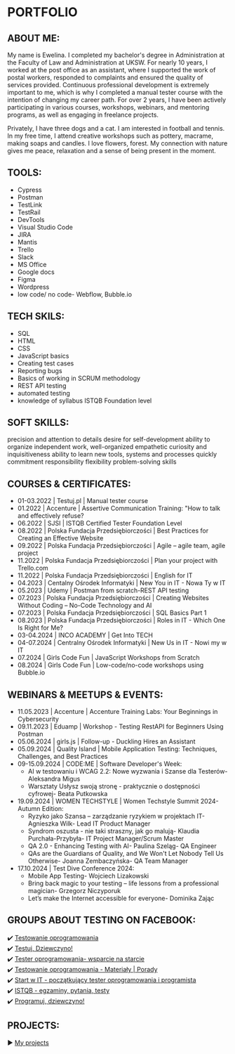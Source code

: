 # PORTFOLIO


## ABOUT ME:
My name is Ewelina. I completed my bachelor's degree in Administration at the Faculty of Law and Administration at UKSW. For nearly 10 years, I worked at the post office as an assistant, where I supported the work of postal workers, responded to complaints and ensured the quality of services provided. Continuous professional development is extremely important to me, which is why I completed a manual tester course with the intention of changing my career path. For over 2 years, I have been actively participating in various courses, workshops, webinars, and mentoring programs, as well as engaging in freelance projects. 


Privately, I have three dogs and a cat. I am interested in football and tennis. In my free time, I attend creative workshops such as pottery, macrame, making soaps and candles. I love flowers, forest. My connection with nature gives me peace, relaxation and a sense of being present in the moment.


## TOOLS:
- Cypress
- Postman
- TestLink
- TestRail
- DevTools
- Visual Studio Code
- JIRA
- Mantis
- Trello
- Slack
- MS Office
- Google docs
- Figma
- Wordpress
- low code/ no code- Webflow, Bubble.io

## TECH SKILS:
- SQL
- HTML
- CSS
- JavaScript basics
- Creating test cases
- Reporting bugs
- Basics of working in SCRUM methodology
- REST API testing
- automated testing
- knowledge of syllabus ISTQB Foundation level

## SOFT SKILLS:
precision and attention to details
desire for self-development
ability to organize independent work, well-organized
empathetic
curiosity and inquisitiveness
ability to learn new tools, systems and processes quickly
commitment
responsibility
flexibility
problem-solving skills



## COURSES & CERTIFICATES:
* 01-03.2022 | Testuj.pl | Manual tester course
* 01.2022 | Accenture | Assertive Communication Training: "How to talk and effectively refuse?
* 06.2022 | SJSI | ISTQB Certified Tester Foundation Level
* 08.2022 | Polska Fundacja Przedsiębiorczości | Best Practices for Creating an Effective Website
* 09.2022 | Polska Fundacja Przedsiębiorczości | Agile – agile team, agile project
* 11.2022 | Polska Fundacja Przedsiębiorczości | Plan your project with Trello.com
* 11.2022 | Polska Fundacja Przedsiębiorczości | English for IT
* 04.2023 | Centalny Ośrodek Informatyki | New You in IT - Nowa Ty w IT
* 05.2023 | Udemy | Postman from scratch-REST API testing
* 07.2023 | Polska Fundacja Przedsiębiorczości | Creating Websites Without Coding – No-Code Technology and AI
* 07.2023 | Polska Fundacja Przedsiębiorczości | SQL Basics Part 1
* 08.2023 | Polska Fundacja Przedsiębiorczości | Roles in IT - Which One Is Right for Me?
* 03-04.2024 | INCO ACADEMY | Get Into TECH
* 04-07.2024 | Centralny Ośrodek Informatyki | New Us in IT - Nowi my w IT
* 07.2024 | Girls Code Fun | JavaScript Workshops from Scratch
* 08.2024 | Girls Code Fun | Low-code/no-code workshops using Bubble.io

## WEBINARS & MEETUPS & EVENTS:
* 11.05.2023 | Accenture | Accenture Training Labs: Your Beginnings in Cybersecurity
* 09.11.2023 | Eduamp | Workshop - Testing RestAPI for Beginners Using Postman
* 05.06.2024 | girls.js | Follow-up - Duckling Hires an Assistant
* 05.09.2024 | Quality Island | Mobile Application Testing: Techniques, Challenges, and Best Practices
* 09-15.09.2024 | CODE:ME | Software Developer's Week:
  - AI w testowaniu i WCAG 2.2: Nowe wyzwania i Szanse dla Testerów- Aleksandra Migus
  - Warsztaty Usłysz swoją stronę - praktycznie o dostępności cyfrowej- Beata Putkowska
* 19.09.2024 | WOMEN TECHSTYLE | Women Techstyle Summit 2024-Autumn Edition:
  - Ryzyko jako Szansa – zarządzanie ryzykiem w projektach IT- Agnieszka Wilk- Lead IT Product Manager
  - Syndrom oszusta - nie taki straszny, jak go malują- Klaudia Purchała-Przybyła- IT Project Manager/Scrum Master
  - QA 2.0 - Enhancing Testing with AI- Paulina Szeląg- QA Engineer
  - QAs are the Guardians of Quality, and We Won't Let Nobody Tell Us Otherwise- Joanna Zembaczyńska- QA Team Manager
* 17.10.2024 | Test Dive Conference 2024:
  - Mobile App Testing- Wojciech Lizakowski
  - Bring back magic to your testing – life lessons from a professional magician- Grzegorz Niczyporuk
  - Let’s make the Internet accessible for everyone- Dominika Zając
  
## GROUPS ABOUT TESTING ON FACEBOOK:
✔️ [Testowanie oprogramowania](https://www.facebook.com/groups/TestowanieOprogramowania/)  
✔️ [Testuj, Dziewczyno!](https://www.facebook.com/groups/testujdziewczyno)  
✔️ [Tester oprogramowania- wsparcie na starcie](https://www.facebook.com/groups/testeroprogramowania/)  
✔️ [Testowanie oprogramowania - Materiały | Porady](https://www.facebook.com/groups/testowanie/)  
✔️ [Start w IT - początkujący tester oprogramowania i programista](https://www.facebook.com/groups/czyitjestdlamnie/)  
✔️ [ISTQB - egzaminy, pytania, testy](https://www.facebook.com/groups/194288250951242)  
✔️ [Programuj, dziewczyno!](https://www.facebook.com/groups/programujdziewczyno/)   

## PROJECTS:
:arrow_forward: <a href="https://github.com/ewewis/Projects" target="_blank">My projects</a>




  
